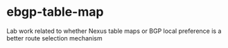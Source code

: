 # ebgp-table-map
Lab work related to whether Nexus table maps or BGP local preference is a better route selection mechanism

